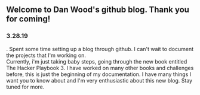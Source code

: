 ## Welcome to Dan Wood's github blog.  Thank you for coming!

### 3.28.19
.
Spent some time setting up a blog through github.   I can't wait to document the projects that I'm working on.  
Currently, i'm just taking baby steps, going through the new book entitled The Hacker Playbook 3.  I have worked on many other books and challenges before, this is just the beginning of my documentation.
I have many things I want you to know about and I'm very enthusiastic about this new blog.  Stay tuned for more.












